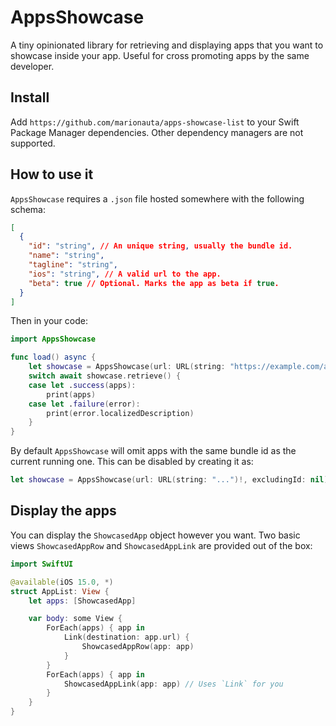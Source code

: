 # AppsShowcase

A tiny opinionated library for retrieving and displaying apps that you want to
showcase inside your app. Useful for cross promoting apps by the same developer.

## Install

Add `https://github.com/marionauta/apps-showcase-list` to your Swift Package
Manager dependencies. Other dependency managers are not supported.

## How to use it

`AppsShowcase` requires a `.json` file hosted somewhere with the following schema:

```json
[
  {
    "id": "string", // An unique string, usually the bundle id.
    "name": "string",
    "tagline": "string",
    "ios": "string", // A valid url to the app.
    "beta": true // Optional. Marks the app as beta if true.
  }
]
```

Then in your code:

```swift
import AppsShowcase

func load() async {
    let showcase = AppsShowcase(url: URL(string: "https://example.com/apps.json")!)
    switch await showcase.retrieve() {
    case let .success(apps):
        print(apps)
    case let .failure(error):
        print(error.localizedDescription)
    }
}
```

By default `AppsShowcase` will omit apps with the same bundle id as the current
running one. This can be disabled by creating it as:

```swift
let showcase = AppsShowcase(url: URL(string: "...")!, excludingId: nil)
```

## Display the apps

You can display the `ShowcasedApp` object however you want. Two basic views
`ShowcasedAppRow` and `ShowcasedAppLink` are provided out of the box:

```swift
import SwiftUI

@available(iOS 15.0, *)
struct AppList: View {
    let apps: [ShowcasedApp]

    var body: some View {
        ForEach(apps) { app in
            Link(destination: app.url) {
                ShowcasedAppRow(app: app)
            }
        }
        ForEach(apps) { app in
            ShowcasedAppLink(app: app) // Uses `Link` for you
        }
    }
}
```
